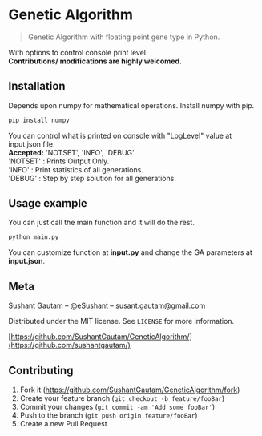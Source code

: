 # Genetic Algorithm
> Genetic Algorithm with floating point gene type in Python.

With options to control console print level. \
**Contributions/ modifications are highly welcomed.**

## Installation
Depends upon numpy for mathematical operations. 
Install numpy with pip.

```sh
pip install numpy
```
You can control what is printed on console with "LogLevel" value at input.json file.\
 **Accepted:** 'NOTSET', 'INFO', 'DEBUG'\
'NOTSET' : Prints Output Only. \
'INFO' : Print statistics of all generations. \
'DEBUG' : Step by step solution for all generations. 
## Usage example

You can just call the main function and it will do the rest.
```sh
python main.py
```
You can customize function at **input.py** and change the GA parameters at **input.json**.


## Meta

Sushant Gautam – [@eSushant](https://twitter.com/eSushant) – susant.gautam@gmail.com

Distributed under the MIT license. See ``LICENSE`` for more information.

[https://github.com/SushantGautam/GeneticAlgorithm/](https://github.com/sushantgautam/)

## Contributing

1. Fork it (<https://github.com/SushantGautam/GeneticAlgorithm/fork>)
2. Create your feature branch (`git checkout -b feature/fooBar`)
3. Commit your changes (`git commit -am 'Add some fooBar'`)
4. Push to the branch (`git push origin feature/fooBar`)
5. Create a new Pull Request

<!-- Markdown link & img dfn's -->

